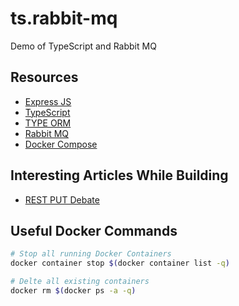 # ts.rabbit-mq
Demo of TypeScript and Rabbit MQ

## Resources

- [Express JS](https://expressjs.com/)
- [TypeScript](https://www.typescriptlang.org/)
- [TYPE ORM](https://typeorm.io/#/)
- [Rabbit MQ](https://www.rabbitmq.com/)
- [Docker Compose](https://docs.docker.com/compose/)

## Interesting Articles While Building

- [REST PUT Debate](https://stackoverflow.com/questions/630453/put-vs-post-in-rest)

## Useful Docker Commands

```sh
# Stop all running Docker Containers
docker container stop $(docker container list -q)

# Delte all existing containers
docker rm $(docker ps -a -q)
```